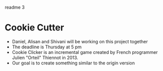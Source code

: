 
readme 3
# Cookie Cutter
- Daniel, Alisan and Shivani will be working on this project together
- The deadline is Thursday at 5 pm
- Cookie Clicker is an incremental game created by French programmer Julien "Orteil" Thiennot in 2013. 
- Our goal is to create something similar to the origin version
